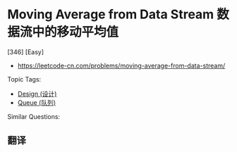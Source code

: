 # Moving Average from Data Stream 数据流中的移动平均值

[346] [Easy]

- https://leetcode-cn.com/problems/moving-average-from-data-stream/

Topic Tags:

- [Design (设计)](https://leetcode-cn.com/tag/design/)
- [Queue (队列)](https://leetcode-cn.com/tag/queue/)

Similar Questions:

## 翻译

